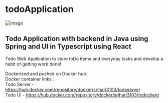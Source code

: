 # todoApplication

![image](https://user-images.githubusercontent.com/42217251/156314386-3796ea90-b5b0-4b8c-aec3-350e3c0f0f7b.png)

## Todo Application with backend in Java using Spring and UI in Typescript using React

Todo Web Application to store toDo items and everyday tasks and develop a habit of getting work done!

Dockerized and pushed on Docker hub  
Docker container links :   
Todo Server - https://hub.docker.com/repository/docker/srihari3103/todoserver   
Todo UI - https://hub.docker.com/repository/docker/srihari3103/todoclient
